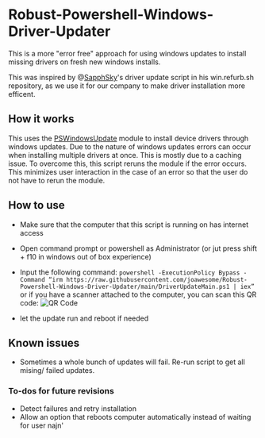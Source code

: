 # Robust-Powershell-Windows-Driver-Updater
This is a more "error free" approach for using windows updates to install missing drivers on fresh new windows installs.

This was inspired by @[SapphSky](https://github.com/SapphSky)'s driver update script in his win.refurb.sh repository, as we use it for our company to make driver installation more efficent. 

## How it works

This uses the [PSWindowsUpdate](https://www.powershellgallery.com/packages/pswindowsupdate) module to install device drivers through windows updates. Due to the nature of windows updates errors can occur when installing multiple drivers at once. This is mostly due to a caching issue. To overcome this, this script reruns the module if the error occurs. This minimizes user interaction in the case of an error so that the user do not have to rerun the module.

## How to use

* Make sure that the computer that this script is running on has internet access
* Open command prompt or powershell as Administrator (or jut press shift + f10 in windows out of box experience)
* Input the following command:
  ``` powershell -ExecutionPolicy Bypass -Command “irm https://raw.githubusercontent.com/joawesome/Robust-Powershell-Windows-Driver-Updater/main/DriverUpdateMain.ps1 | iex” ```
  or if you have a scanner attached to the computer, you can scan this QR code: ![QR Code](qr_command_image.png)

* let the update run and reboot if needed

## Known issues
* Sometimes a whole bunch of updates will fail. Re-run script to get all mising/ failed updates.


### To-dos for future revisions
* Detect failures and retry installation
* Allow an option that reboots computer automatically instead of waiting for user najn'
